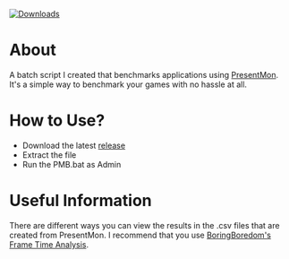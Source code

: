 [![Downloads](https://img.shields.io/github/downloads/Bry1k/PMB/total.svg)](https://github.com/Bry1k/PMB/releases)

# **About**
A batch script I created that benchmarks applications using [PresentMon](https://github.com/GameTechDev/PresentMon/tree/main). It's a simple way to benchmark your games with no hassle at all. 

# **How to Use?**
- Download the latest [release](https://github.com/Bry1k/PMB/releases/tag/0.1)
- Extract the file
- Run the PMB.bat as Admin


# Useful Information
There are different ways you can view the results in the .csv files that are created from PresentMon. I recommend that you use [BoringBoredom's Frame Time Analysis](https://boringboredom.github.io/Frame-Time-Analysis/).
  



